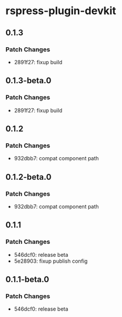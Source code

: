 # rspress-plugin-devkit

## 0.1.3

### Patch Changes

- 2891f27: fixup build

## 0.1.3-beta.0

### Patch Changes

- 2891f27: fixup build

## 0.1.2

### Patch Changes

- 932dbb7: compat component path

## 0.1.2-beta.0

### Patch Changes

- 932dbb7: compat component path

## 0.1.1

### Patch Changes

- 546dcf0: release beta
- 5e28903: fixup publish config

## 0.1.1-beta.0

### Patch Changes

- 546dcf0: release beta
